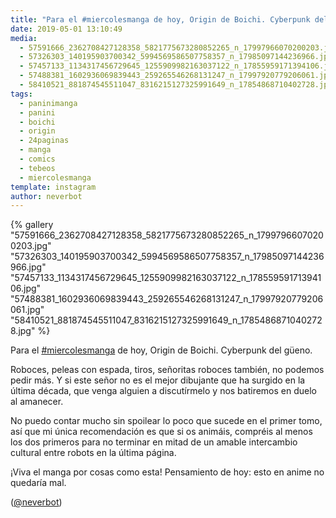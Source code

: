 ```yaml
---
title: "Para el #miercolesmanga de hoy, Origin de Boichi. Cyberpunk del güeno"
date: 2019-05-01 13:10:49
media: 
  - 57591666_2362708427128358_5821775673280852265_n_17997966070200203.jpg
  - 57326303_140195903700342_5994569586507758357_n_17985097144236966.jpg
  - 57457133_1134317456729645_1255909982163037122_n_17855959171394106.jpg
  - 57488381_1602936069839443_259265546268131247_n_17997920779206061.jpg
  - 58410521_881874545511047_8316215127325991649_n_17854868710402728.jpg
tags: 
  - paninimanga
  - panini
  - boichi
  - origin
  - 24paginas
  - manga
  - comics
  - tebeos
  - miercolesmanga
template: instagram
author: neverbot
---
```


{% gallery "57591666_2362708427128358_5821775673280852265_n_17997966070200203.jpg" "57326303_140195903700342_5994569586507758357_n_17985097144236966.jpg" "57457133_1134317456729645_1255909982163037122_n_17855959171394106.jpg" "57488381_1602936069839443_259265546268131247_n_17997920779206061.jpg" "58410521_881874545511047_8316215127325991649_n_17854868710402728.jpg" %}

Para el [#miercolesmanga](/tags/miercolesmanga) de hoy, Origin de Boichi. Cyberpunk del güeno.

Roboces, peleas con espada, tiros, señoritas roboces también, no podemos pedir más. Y si este señor no es el mejor dibujante que ha surgido en la última década, que venga alguien a discutírmelo y nos batiremos en duelo al amanecer.

No puedo contar mucho sin spoilear lo poco que sucede en el primer tomo, así que mi única recomendación es que si os animáis, compréis al menos los dos primeros para no terminar en mitad de un amable intercambio cultural entre robots en la última página.

¡Viva el manga por cosas como esta! Pensamiento de hoy: esto en anime no quedaría mal.

([@neverbot](https://instagram.com/neverbot))
